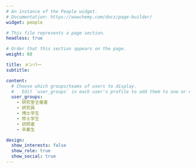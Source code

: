 ```yaml
---
# An instance of the People widget.
# Documentation: https://wowchemy.com/docs/page-builder/
widget: people

# This file represents a page section.
headless: true

# Order that this section appears on the page.
weight: 68

title: メンバー
subtitle:

content:
  # Choose which groups/teams of users to display.
  #   Edit `user_groups` in each user's profile to add them to one or more of these groups.
  user_groups:
    - 研究室主催者
    - 研究員
    - 博士学生
    - 修士学生
    - 訪問者
    - 卒業生

design:
  show_interests: false
  show_role: true
  show_social: true
---
```

